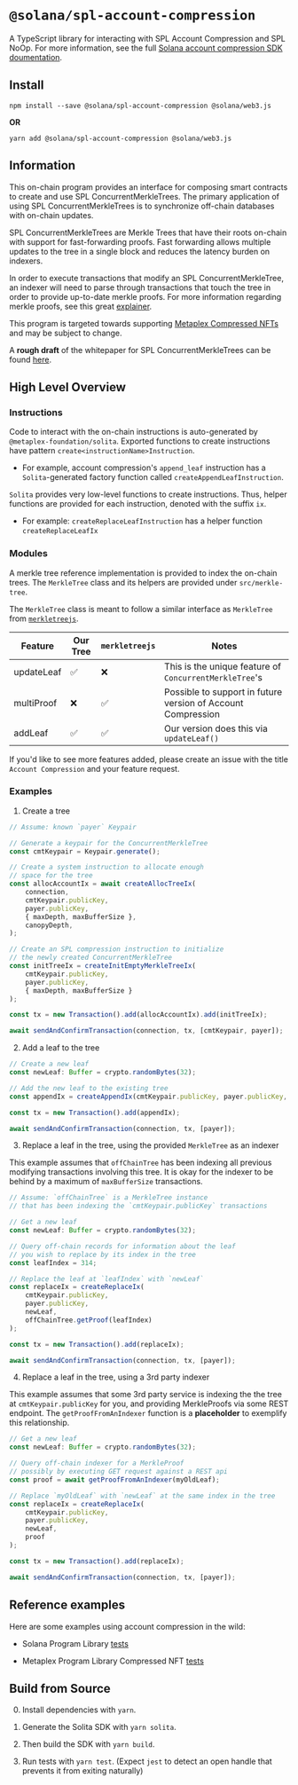 # `@solana/spl-account-compression`

A TypeScript library for interacting with SPL Account Compression and SPL NoOp. 
For more information, see the full [Solana account compression SDK doumentation](https://solana-labs.github.io/solana-program-library/account-compression/sdk/).

## Install

```shell
npm install --save @solana/spl-account-compression @solana/web3.js
```

__OR__

```shell
yarn add @solana/spl-account-compression @solana/web3.js
```

## Information

This on-chain program provides an interface for composing smart contracts to create and use SPL ConcurrentMerkleTrees. 
The primary application of using SPL ConcurrentMerkleTrees is to synchronize off-chain databases with on-chain updates. 

SPL ConcurrentMerkleTrees are Merkle Trees that have their roots on-chain with support for fast-forwarding proofs. Fast forwarding allows multiple updates to the tree in a single block and reduces the latency burden on indexers.


In order to execute transactions that modify an SPL ConcurrentMerkleTree, an indexer will need to 
parse through transactions that touch the tree in order to provide up-to-date merkle proofs. 
For more information regarding merkle proofs, see this great [explainer](https://ethereum.org/en/developers/tutorials/merkle-proofs-for-offline-data-integrity/).

This program is targeted towards supporting [Metaplex Compressed NFTs](https://github.com/metaplex-foundation/metaplex-program-library/tree/master/bubblegum) and may be subject to change.

A **rough draft** of the whitepaper for SPL ConcurrentMerkleTrees can be found [here](https://drive.google.com/file/d/1BOpa5OFmara50fTvL0VIVYjtg-qzHCVc/view).

## High Level Overview

### Instructions
Code to interact with the on-chain instructions is auto-generated by `@metaplex-foundation/solita`.
Exported functions to create instructions have pattern `create<instructionName>Instruction`.
* For example, account compression's `append_leaf` instruction has a `Solita`-generated factory function called
`createAppendLeafInstruction`.

`Solita` provides very low-level functions to create instructions. Thus, helper functions are provided for each instruction, denoted with the suffix `ix`.
* For example: `createReplaceLeafInstruction` has a helper function `createReplaceLeafIx`

### Modules

A merkle tree reference implementation is provided to index the on-chain trees. The `MerkleTree` class and its helpers are provided
under `src/merkle-tree`.

The `MerkleTree` class is meant to follow a similar interface as `MerkleTree` from [`merkletreejs`](https://www.npmjs.com/package/merkletreejs).

| Feature    | Our Tree | `merkletreejs` | Notes                                                        |
| ---------- | -------- | -------------- | ------------------------------------------------------------ |
| updateLeaf | ✅        | ❌              | This is the unique feature of `ConcurrentMerkleTree`'s       |
| multiProof | ❌        | ✅              | Possible to support in future version of Account Compression |
| addLeaf    | ✅        | ✅              | Our version does this via `updateLeaf()`                     |

If you'd like to see more features added, please create an issue with the title `Account Compression` and your feature request.
    
### Examples

1. Create a tree

```typescript
// Assume: known `payer` Keypair

// Generate a keypair for the ConcurrentMerkleTree
const cmtKeypair = Keypair.generate();

// Create a system instruction to allocate enough 
// space for the tree
const allocAccountIx = await createAllocTreeIx(
    connection,
    cmtKeypair.publicKey,
    payer.publicKey,
    { maxDepth, maxBufferSize },
    canopyDepth,
);

// Create an SPL compression instruction to initialize
// the newly created ConcurrentMerkleTree
const initTreeIx = createInitEmptyMerkleTreeIx(
    cmtKeypair.publicKey, 
    payer.publicKey, 
    { maxDepth, maxBufferSize }
);

const tx = new Transaction().add(allocAccountIx).add(initTreeIx);

await sendAndConfirmTransaction(connection, tx, [cmtKeypair, payer]);
```

2. Add a leaf to the tree

```typescript
// Create a new leaf
const newLeaf: Buffer = crypto.randomBytes(32);

// Add the new leaf to the existing tree
const appendIx = createAppendIx(cmtKeypair.publicKey, payer.publicKey, newLeaf);

const tx = new Transaction().add(appendIx);

await sendAndConfirmTransaction(connection, tx, [payer]);
```

3. Replace a leaf in the tree, using the provided `MerkleTree` as an indexer

This example assumes that `offChainTree` has been indexing all previous modifying transactions
involving this tree. 
It is okay for the indexer to be behind by a maximum of `maxBufferSize` transactions.


```typescript
// Assume: `offChainTree` is a MerkleTree instance
// that has been indexing the `cmtKeypair.publicKey` transactions

// Get a new leaf
const newLeaf: Buffer = crypto.randomBytes(32);

// Query off-chain records for information about the leaf
// you wish to replace by its index in the tree
const leafIndex = 314;

// Replace the leaf at `leafIndex` with `newLeaf`
const replaceIx = createReplaceIx(
    cmtKeypair.publicKey,          
    payer.publicKey,
    newLeaf,
    offChainTree.getProof(leafIndex) 
);

const tx = new Transaction().add(replaceIx);

await sendAndConfirmTransaction(connection, tx, [payer]);
```

4. Replace a leaf in the tree, using a 3rd party indexer

This example assumes that some 3rd party service is indexing the the tree at `cmtKeypair.publicKey` for you, and providing MerkleProofs via some REST endpoint.
The `getProofFromAnIndexer` function is a **placeholder** to exemplify this relationship.

```typescript
// Get a new leaf
const newLeaf: Buffer = crypto.randomBytes(32);

// Query off-chain indexer for a MerkleProof
// possibly by executing GET request against a REST api
const proof = await getProofFromAnIndexer(myOldLeaf);

// Replace `myOldLeaf` with `newLeaf` at the same index in the tree
const replaceIx = createReplaceIx(
    cmtKeypair.publicKey,          
    payer.publicKey,
    newLeaf,
    proof
);

const tx = new Transaction().add(replaceIx);

await sendAndConfirmTransaction(connection, tx, [payer]);
```

## Reference examples

Here are some examples using account compression in the wild:

* Solana Program Library [tests](https://github.com/solana-labs/solana-program-library/tree/master/account-compression/sdk/tests)

* Metaplex Program Library Compressed NFT [tests](https://github.com/metaplex-foundation/metaplex-program-library/tree/master/bubblegum/js/tests)

## Build from Source

0. Install dependencies with `yarn`.

1. Generate the Solita SDK with `yarn solita`.

2. Then build the SDK with `yarn build`.

3. Run tests with `yarn test`. (Expect `jest` to detect an open handle that prevents it from exiting naturally)